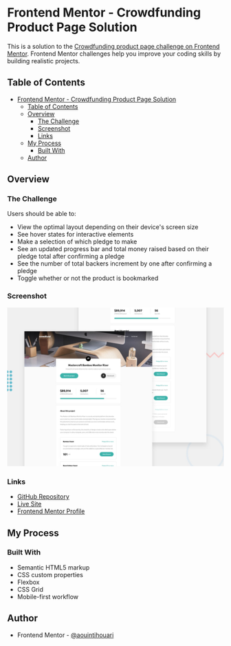 # Frontend Mentor - Crowdfunding Product Page Solution

This is a solution to the [Crowdfunding product page challenge on Frontend Mentor](https://www.frontendmentor.io/challenges/crowdfunding-product-page-7uvcZe7ZR). Frontend Mentor challenges help you improve your coding skills by building realistic projects.

## Table of Contents

- [Frontend Mentor - Crowdfunding Product Page Solution](#frontend-mentor---crowdfunding-product-page-solution)
  - [Table of Contents](#table-of-contents)
  - [Overview](#overview)
    - [The Challenge](#the-challenge)
    - [Screenshot](#screenshot)
    - [Links](#links)
  - [My Process](#my-process)
    - [Built With](#built-with)
  - [Author](#author)

## Overview

### The Challenge

Users should be able to:

- View the optimal layout depending on their device's screen size
- See hover states for interactive elements
- Make a selection of which pledge to make
- See an updated progress bar and total money raised based on their pledge total after confirming a pledge
- See the number of total backers increment by one after confirming a pledge
- Toggle whether or not the product is bookmarked

### Screenshot

![](./design/desktop-preview.jpg)

### Links

- [GitHub Repository](https://github.com/aouintihouari/crowdfunding-product-page)
- [Live Site](https://aouintihouari.github.io/crowdfunding-product-page/)
- [Frontend Mentor Profile](https://www.frontendmentor.io/profile/aouintihouari)

## My Process

### Built With

- Semantic HTML5 markup
- CSS custom properties
- Flexbox
- CSS Grid
- Mobile-first workflow

## Author

- Frontend Mentor - [@aouintihouari](https://www.frontendmentor.io/profile/aouintihouari)
